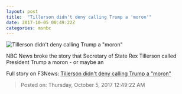 ```yaml
---
layout: post
title:  "Tillerson didn't deny calling Trump a 'moron'"
date: 2017-10-05 00:49:22Z
categories: msnbc
---
```


![Tillerson didn't deny calling Trump a "moron"](http://media1.s-nbcnews.com/j/MSNBC/Components/Video/201710/2017-10-05T00-50-27-8Z--1280x720.video_1067x600.jpg)

NBC News broke the story that Secretary of State Rex Tillerson called President Trump a moron - or maybe an


Full story on F3News: [Tillerson didn't deny calling Trump a "moron"](http://www.f3nws.com/n/D3zRbH)

> Posted on: Thursday, October 5, 2017 12:49:22 AM
